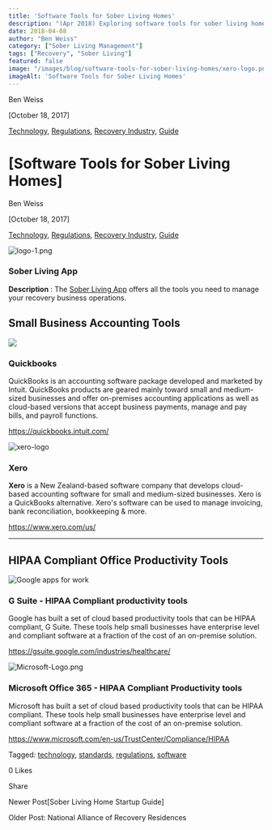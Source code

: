 ```yaml
---
title: 'Software Tools for Sober Living Homes'
description: "(Apr 2018) Exploring software tools for sober living homes. Discover early tech solutions for efficient management & resident support in recovery housing."
date: 2018-04-08
author: "Ben Weiss"
category: ["Sober Living Management"]
tags: ["Recovery", "Sober Living"]
featured: false
image: "/images/blog/software-tools-for-sober-living-homes/xero-logo.png"
imageAlt: 'Software Tools for Sober Living Homes'
---
```


Ben Weiss

[October 18, 2017]

[Technology](/sober-living-app-blog/category/Technology), [Regulations](/sober-living-app-blog/category/Regulations), [Recovery Industry](/sober-living-app-blog/category/Recovery+Industry), [Guide](/sober-living-app-blog/category/Guide)

#  [Software Tools for Sober Living Homes]

Ben Weiss

[October 18, 2017]

[Technology](/sober-living-app-blog/category/Technology), [Regulations](/sober-living-app-blog/category/Regulations), [Recovery Industry](/sober-living-app-blog/category/Recovery+Industry), [Guide](/sober-living-app-blog/category/Guide)

![logo-1.png](/images/blog/software-tools-for-sober-living-homes/logo-1.png)

###  

### **Sober Living App**

**Description** : The [Sober Living App](https://www.soberlivingapp.com) offers all the tools you need to manage your recovery business operations.

 

## **Small Business Accounting Tools**  
 

 

![](/images/blog/software-tools-for-sober-living-homes/image-asset.png)

 

### **Quickbooks**

QuickBooks is an accounting software package developed and marketed by Intuit. QuickBooks products are geared mainly toward small and medium-sized businesses and offer on-premises accounting applications as well as cloud-based versions that accept business payments, manage and pay bills, and payroll functions. 

https://quickbooks.intuit.com/

![xero-logo](/images/blog/software-tools-for-sober-living-homes/xero-logo.png)

### **Xero**

**Xero**  is a New Zealand-based software company that develops cloud-based accounting software for small and medium-sized businesses.  Xero is a QuickBooks alternative. Xero's software can be used to manage invoicing, bank reconciliation, bookkeeping & more. 

 <https://www.xero.com/us/>

* * *

## **HIPAA Compliant Office Productivity Tools**

 

![Google apps for work](/images/blog/software-tools-for-sober-living-homes/Google_apps_for_work.png)

### **G Suite - HIPAA Compliant productivity tools**

Google has built a set of cloud based productivity tools that can be HIPAA compliant, G Suite. These tools help small businesses have enterprise level and compliant software at a fraction of the cost of an on-premise solution. 

<https://gsuite.google.com/industries/healthcare/>

![Microsoft-Logo.png](/images/blog/software-tools-for-sober-living-homes/Microsoft-Logo.png)

### **Microsoft Office 365 - HIPAA Compliant Productivity tools**

Microsoft has built a set of cloud based productivity tools that can be HIPAA compliant. These tools help small businesses have enterprise level and compliant software at a fraction of the cost of an on-premise solution. 

<https://www.microsoft.com/en-us/TrustCenter/Compliance/HIPAA>

Tagged: [technology](https://soberlivingapp.com/sober-living-app-blog/tag/technology), [standards](/sober-living-app-blog/tag/standards), [regulations](/sober-living-app-blog/tag/regulations), [software](/sober-living-app-blog/tag/software)

0 Likes

Share

Newer Post[Sober Living Home Startup Guide]

Older Post: National Alliance of Recovery Residences